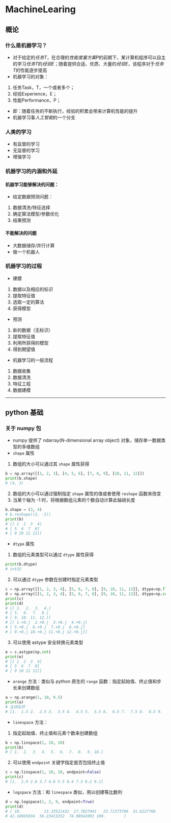 # MachineLearing
## 概论
### 什么是机器学习？
* 对于给定的*任务T*，在合理的*性能度量方案P*的前期下，某计算机程序可以自主的学习*任务T*的*经验E*；随着提供合适、优质、大量的*经验E*，该程序对于*任务T*的性能逐步提高
* 机器学习的对象：
1. 任务Task，T，一个或者多个；
2. 经验Experience，E；
3. 性能Performance，P；
* 即：随着任务的不断执行，经验的积累会带来计算机性能的提升
* 机器学习事*人工智能*的一个分支
### 人类的学习 
* 有监督的学习
* 无监督的学习
* 增强学习
### 机器学习的内涵和外延
#### 机器学习能够解决的问题：
* 给定数据预测问题：
1. 数据清洗/特征选择
2. 确定算法模型/参数优化
3. 结果预测
#### 不能解决的问题
* 大数据储存/并行计算
* 做一个机器人
### 机器学习的过程
* 建模
1. 数据以及相应的标识
2. 提取特征值
3. 选取一定的算法
4. 获得模型
* 预测
1. 新的数据（无标识）
2. 提取特征值
3. 利用所获得的模型
4. 得到期望值
* 机器学习的一般流程
1. 数据收集
2. 数据清洗
3. 特征工程
4. 数据建模
*****************************
## python 基础
### 关于 numpy 包
* numpy 提供了 ndarray(N-dimensional array object) 对象，储存单一数据类型的多维数组
* `shape` 属性
1. 数组的大小可以通过其 `shape` 属性获得
```python
b = np.array([[1, 2, 3], [4, 5, 6], [7, 8, 9], [10, 11, 12]])
print(b.shape)
# (4, 3)
```
2. 数组的大小可以通过强制指定 `shape` 属性的值或者使用 `reshape` 函数来改变
3. 当某个轴为 -1 时，将根据数组元素的个数自动计算此轴胡长度
```python
b.shape = (3, 4)
# b.reshape((3, -1))
print(b)
# [[ 1  2  3  4]
# [ 5  6  7  8]
# [ 9 10 11 12]]
```
* `dtype` 属性
1. 数组的元素类型可以通过 `dtype` 属性获得
```python
print(b.dtype)
# int32
```
2. 可以通过 `dtype` 参数在创建时指定元素类型
```python
c = np.array([[1, 2, 3, 4], [5, 6, 7, 8], [9, 10, 11, 12]], dtype=np.float)
d = np.array([[1, 2, 3, 4], [5, 6, 7, 8], [9, 10, 11, 12]], dtype=np.complex)
print(c)
print(d)
# [[ 1.  2.  3.  4.]
# [ 5.  6.  7.  8.]
# [ 9. 10. 11. 12.]]
# [[ 1.+0.j  2.+0.j  3.+0.j  4.+0.j]
# [ 5.+0.j  6.+0.j  7.+0.j  8.+0.j]
# [ 9.+0.j 10.+0.j 11.+0.j 12.+0.j]]
```
3. 可以使用 astype 安全转换元素类型
```python
e = c.astype(np.int)
print(e)
# [[ 1  2  3  4]
# [ 5  6  7  8]
# [ 9 10 11 12]]
```
* `arange` 方法：类似与 python 原生的 `range` 函数：指定起始值、终止值和步长来创建数组
```python
a = np.arange(1, 10, 0.5)
print(a)
# 左闭右开
# [1.  1.5 2.  2.5 3.  3.5 4.  4.5 5.  5.5 6.  6.5 7.  7.5 8.  8.5 9.  9.5]
```
* `linespace` 方法：
1. 指定起始值、终止值和元素个数来创建数组
```python
b = np.linspace(1, 10, 10)
print(b)
# [ 1.  2.  3.  4.  5.  6.  7.  8.  9. 10.]
```
2. 可以使用 `endpoint` 关键字指定是否包括终止值
```python
c = np.linspace(1, 10, 10, endpoint=False)
print(c)
# [1.  1.9 2.8 3.7 4.6 5.5 6.4 7.3 8.2 9.1]
```
* `logspace` 方法：和 `linespace` 类似，用以创建等比数列
```python
d = np.logspace(1, 2, 9, endpoint=True)
print(d)
# [ 10.          13.33521432  17.7827941   23.71373706  31.6227766
# 42.16965034  56.23413252  74.98942093 100.        ]
```
